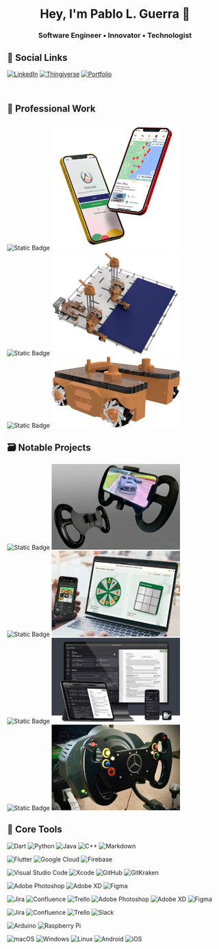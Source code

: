 <h1 align="center"> Hey, I'm Pablo L. Guerra 👋</h1>
<h3 align="center">Software Engineer • Innovator • Technologist</h3>

## 🔗 Social Links

[![LinkedIn](https://img.shields.io/badge/linkedin-black?style=for-the-badge&color=0A66C2&logo=linkedin&logoColor=white)](https://www.linkedin.com/in/plguerra/)
[![Thingiverse](https://img.shields.io/badge/Thingiverse-black?style=for-the-badge&logo=Thingiverse&logoColor=white&color=248BFB)](https://www.thingiverse.com/plg_designs/designs)
[![Portfolio](https://img.shields.io/badge/Portfolio-black?style=for-the-badge)](https://plguerradesigns.github.io/portfolio/#/)

</br>

## 💼 Professional Work

<img alt="Static Badge" src="https://img.shields.io/badge/Atlantic_Insurance_Company_Ltd.-Contract_Software_Engineer-02569B?link=https%3A%2F%2Fplguerradesigns.github.io%2Fportfolio%2F%23%2Fhome%2Fprofessional%2Fdetails%2Fatlantic_insurance_company_ltd._contract_software_engineer">
<img 
src="https://raw.githubusercontent.com/PLGuerraDesigns/portfolio/master/assets/images/professional/atlantic_insurance/thumbnail.webp" width="300">

</br>

<img alt="Static Badge" src="https://img.shields.io/badge/AMBOTS_Inc.-Lead_Robotics_Engineer-02569B?link=https%3A%2F%2Fplguerradesigns.github.io%2Fportfolio%2F%23%2Fhome%2Fprofessional%2Fdetails%2Fambots_inc._lead_robotics_engineer">
<img
src="https://raw.githubusercontent.com/PLGuerraDesigns/portfolio/master/assets/images/professional/ambots/thumbnail.webp" width="300">

</br>

<img alt="Static Badge" src="https://img.shields.io/badge/AM3_Lab-Graduate_Research_Assistant-02569B?link=https%3A%2F%2Fplguerradesigns.github.io%2Fportfolio%2F%23%2Fhome%2Fprofessional%2Fdetails%2Fam3_lab_graduate_research_assistant">
<img
src="https://raw.githubusercontent.com/PLGuerraDesigns/portfolio/master/assets/images/professional/am3_lab/thumbnail.webp" width="300">

</br>

## 🗃️ Notable Projects

<img alt="Static Badge" src="https://img.shields.io/badge/3D_Printing-AMG_GT3_Inspired_Mobile_Sim_Wheel-FFD700?link=https%3A%2F%2Fplguerradesigns.github.io%2Fportfolio%2F%23%2Fhome%2Fpersonal%2Fdetails%2Famg_inspired_mobile_sim_wheel">
<img src="https://raw.githubusercontent.com/PLGuerraDesigns/portfolio/master/assets/images/personal/amg_inspired_mobile_sim_wheel/thumbnail.webp" width="300">

</br>

<img alt="Static Badge" src="https://img.shields.io/badge/Web_App-SWE_632_Lottery-02569B?link=https%3A%2F%2Fplguerradesigns.github.io%2Fportfolio%2F%23%2Fhome%2Fpersonal%2Fdetails%2Fswe_632_lottery">
<img src="https://raw.githubusercontent.com/PLGuerraDesigns/portfolio/master/assets/images/personal/swe_632_lottery/thumbnail.webp" width="300">

</br>

<img alt="Static Badge" src="https://img.shields.io/badge/Web_App-Flutter_Resume_Builder-02569B?link=https%3A%2F%2Fplguerradesigns.github.io%2Fportfolio%2F%23%2Fhome%2Fpersonal%2Fdetails%2Fflutter_resume_builder">
<img src="https://raw.githubusercontent.com/PLGuerraDesigns/portfolio/master/assets/images/personal/flutter_resume_builder/thumbnail.webp" width="300">

</br>
<img alt="Static Badge" src="https://img.shields.io/badge/3D_Printing-AMG_GT3_Wheel_Kit-FFD700?link=https%3A%2F%2Fplguerradesigns.github.io%2Fportfolio%2F%23%2Fhome%2Fpersonal%2Fdetails%2Famg_gt3_wheel">
<img
src="https://raw.githubusercontent.com/PLGuerraDesigns/portfolio/master/assets/images/personal/amg_gt3_wheel/thumbnail.webp" width="300">

</br>

## 🧰 Core Tools

![Dart](https://img.shields.io/badge/Dart-black?style=for-the-badge&color=0175C2&logo=dart&logoColor=white)
![Python](https://img.shields.io/badge/Python-black?style=for-the-badge&color=3776AB&logo=python&logoColor=white)
![Java](https://img.shields.io/badge/Java-black?style=for-the-badge&logo=java)
![C++](https://img.shields.io/badge/C++-black?style=for-the-badge&color=00599C&logo=c++&logoColor=white)
![Markdown](https://img.shields.io/badge/Markdown-black?style=for-the-badge&logo=markdown)

![Flutter](https://img.shields.io/badge/Flutter-black?style=for-the-badge&color=02569B&logo=flutter&logoColor=white)
![Google Cloud](https://img.shields.io/badge/Google%20Cloud-black?style=for-the-badge&color=4285F4&logo=GoogleCloud&logoColor=white)
![Firebase](https://img.shields.io/badge/Firebase-black?style=for-the-badge&color=FFCA28&logo=Firebase&logoColor=black)

![Visual Studio Code](https://img.shields.io/badge/Visual%20Studio%20Code-black?style=for-the-badge&color=007ACC&logo=VisualStudioCode&logoColor=white)
![Xcode](https://img.shields.io/badge/Xcode-black?style=for-the-badge&color=147EFB&logo=Xcode&logoColor=white)
![GitHub](https://img.shields.io/badge/GitHub-black?style=for-the-badge&color=181717&logo=GitHub&logoColor=white)
![GitKraken](https://img.shields.io/badge/GitKraken-black?style=for-the-badge&color=179287&logo=GitKraken&logoColor=white)

![Adobe Photoshop](https://img.shields.io/badge/Adobe%20Photoshop-black?style=for-the-badge&color=31A8FF&logo=AdobePhotoshop&logoColor=white)
![Adobe XD](https://img.shields.io/badge/Adobe%20XD-black?style=for-the-badge&color=FF61F6&logo=AdobeXD&logoColor=white)
![Figma](https://img.shields.io/badge/Figma-black?style=for-the-badge&color=F24E1E&logo=figma&logoColor=white)

![Jira](https://img.shields.io/badge/Jira-black?style=for-the-badge&color=0052CC&logo=Jira&logoColor=white)
![Confluence](https://img.shields.io/badge/Confluence-black?style=for-the-badge&color=172B4D&logo=Confluence&logoColor=white)
![Trello](https://img.shields.io/badge/Trello-black?style=for-the-badge&color=0052CC&logo=Trello&logoColor=white)
![Adobe Photoshop](https://img.shields.io/badge/Adobe%20Photoshop-black?style=for-the-badge&color=31A8FF&logo=AdobePhotoshop&logoColor=white)
![Adobe XD](https://img.shields.io/badge/Adobe%20XD-black?style=for-the-badge&color=FF61F6&logo=AdobeXD&logoColor=white)
![Figma](https://img.shields.io/badge/Figma-black?style=for-the-badge&color=F24E1E&logo=figma&logoColor=white)

![Jira](https://img.shields.io/badge/Jira-black?style=for-the-badge&color=0052CC&logo=Jira&logoColor=white)
![Confluence](https://img.shields.io/badge/Confluence-black?style=for-the-badge&color=172B4D&logo=Confluence&logoColor=white)
![Trello](https://img.shields.io/badge/Trello-black?style=for-the-badge&color=0052CC&logo=Trello&logoColor=white)
![Slack](https://img.shields.io/badge/Slack-black?style=for-the-badge&color=4A154B&logo=Slack&logoColor=white)

![Arduino](https://img.shields.io/badge/Arduino-black?style=for-the-badge&color=00979D&logo=Arduino&logoColor=white)
![Raspberry Pi](https://img.shields.io/badge/Raspberry%20Pi-black?style=for-the-badge&color=A22846&logo=RaspberryPi&logoColor=white)

![macOS](https://img.shields.io/badge/macOS-black?style=for-the-badge&color=000000&logo=Apple&logoColor=white)
![Windows](https://img.shields.io/badge/Windows-black?style=for-the-badge&color=0078D6&logo=Windows&logoColor=white)
![Linux](https://img.shields.io/badge/Linux-black?style=for-the-badge&color=FCC624&logo=Linux&logoColor=black)
![Android](https://img.shields.io/badge/Android-black?style=for-the-badge&color=3DDC84&logo=Android&logoColor=white)
![iOS](https://img.shields.io/badge/iOS-black?style=for-the-badge&color=000000&logo=Apple&logoColor=white)

</br>
